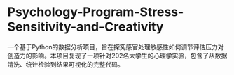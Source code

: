 # Psychology-Program-Stress-Sensitivity-and-Creativity

一个基于Python的数据分析项目，旨在探究感官处理敏感性如何调节评估压力对创造力的影响。本项目复现了一项针对202名大学生的心理学实验，包含了从数据清洗、统计检验到结果可视化的完整代码。

